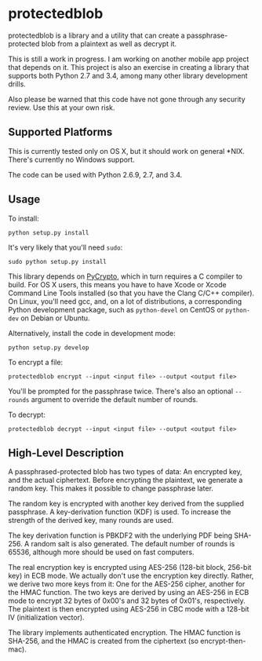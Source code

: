 # protectedblob

protectedblob is a library and a utility that can create a
passphrase-protected blob from a plaintext as well as decrypt it.

This is still a work in progress. I am working on another mobile app project
that depends on it. This project is also an exercise in creating a library
that supports both Python 2.7 and 3.4, among many other library development drills.

Also please be warned that this code have not gone through any security
review. Use this at your own risk.


## Supported Platforms

This is currently tested only on OS X, but it should work on general *NIX.
There's currently no Windows support.

The code can be used with Python 2.6.9, 2.7, and 3.4.


## Usage

To install:

    python setup.py install

It's very likely that you'll need `sudo`:

    sudo python setup.py install

This library depends on [PyCrypto](https://www.dlitz.net/software/pycrypto/),
which in turn requires a C compiler to build. For OS X users, this means you
have to have Xcode or Xcode Command Line Tools installed (so that you have the
Clang C/C++ compiler). On Linux, you'll need gcc, and, on a lot of
distributions, a corresponding Python development package, such as
`python-devel` on CentOS or `python-dev` on Debian or Ubuntu.

Alternatively, install the code in development mode:

    python setup.py develop

To encrypt a file:

    protectedblob encrypt --input <input file> --output <output file>

You'll be prompted for the passphrase twice. There's also an optional
`--rounds` argument to override the default number of rounds.

To decrypt:

    protectedblob decrypt --input <input file> --output <output file>


## High-Level Description

A passphrased-protected blob has two types of data: An encrypted key, and the
actual ciphertext. Before encrypting the plaintext, we generate a random key.
This makes it possible to change passphrase later.

The random key is encrypted with another key derived from the supplied
passphrase. A key-derivation function (KDF) is used. To increase the strength
of the derived key, many rounds are used.

The key derivation function is PBKDF2 with the underlying PDF being SHA-256. A
random salt is also generated. The default number of rounds is 65536, although
more should be used on fast computers.

The real encryption key is encrypted using AES-256 (128-bit block, 256-bit
key) in ECB mode. We actually don't use the encryption key directly. Rather,
we derive two more keys from it: One for the AES-256 cipher, another for the
HMAC function. The two keys are derived by using an AES-256 in ECB mode to
encrypt 32 bytes of 0x00's and 32 bytes of 0x01's, respectively. The plaintext
is then encrypted using AES-256 in CBC mode with a 128-bit IV (initialization
vector).

The library implements authenticated encryption. The HMAC function is SHA-256,
and the HMAC is created from the ciphertext (so encrypt-then-mac).
